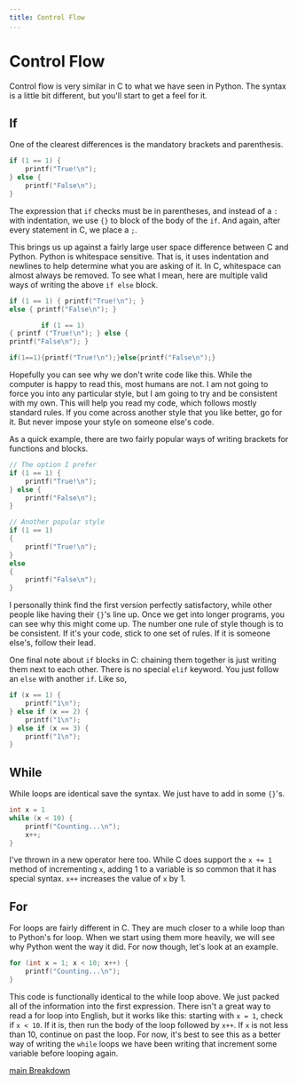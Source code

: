```yaml
---
title: Control Flow
...
```


# Control Flow

Control flow is very similar in C to what we have seen in Python. The syntax is
a little bit different, but you'll start to get a feel for it.

## If

One of the clearest differences is the mandatory brackets and parenthesis.

```c
if (1 == 1) {
    printf("True!\n");
} else {
    printf("False\n");
}
```

The expression that `if` checks must be in parentheses, and instead of a `:`
with indentation, we use `{}` to block of the body of the `if`. And again,
after every statement in C, we place a `;`.

This brings us up against a fairly large user space difference between C and
Python. Python is whitespace sensitive. That is, it uses indentation and
newlines to help determine what you are asking of it. In C, whitespace can
almost always be removed. To see what I mean, here are multiple valid ways of
writing the above `if else` block.

```c
if (1 == 1) { printf("True!\n"); }
else { printf("False\n"); }

        if (1 == 1)
{ printf ("True!\n"); } else {
printf("False\n"); }

if(1==1){printf("True!\n");}else{printf("False\n");}
```

Hopefully you can see why we don't write code like this. While the computer is
happy to read this, most humans are not. I am not going to force you into any
particular style, but I am going to try and be consistent with my own. This
will help you read my code, which follows mostly standard rules. If you come
across another style that you like better, go for it. But never impose your
style on someone else's code.

As a quick example, there are two fairly popular ways of writing brackets for
functions and blocks.

```c
// The option I prefer
if (1 == 1) {
    printf("True!\n");
} else {
    printf("False\n");
}

// Another popular style
if (1 == 1)
{
    printf("True!\n");
}
else
{
    printf("False\n");
}
```

I personally think find the first version perfectly satisfactory, while other
people like having their `{}`'s line up. Once we get into longer programs, you
can see why this might come up. The number one rule of style though is to be
consistent. If it's your code, stick to one set of rules. If it is someone
else's, follow their lead.

One final note about `if` blocks in C: chaining them together is just writing
them next to each other. There is no special `elif` keyword. You just follow
an `else` with another `if`. Like so,

```c
if (x == 1) {
    printf("1\n");
} else if (x == 2) {
    printf("1\n");
} else if (x == 3) {
    printf("1\n");
}
```

## While

While loops are identical save the syntax. We just have to add in some `{}`'s.

```c
int x = 1
while (x < 10) {
    printf("Counting...\n");
    x++;
}
```

I've thrown in a new operator here too. While C does support the `x += 1`
method of incrementing `x`, adding 1 to a variable is so common that it has
special syntax. `x++` increases the value of `x` by 1.

## For

For loops are fairly different in C. They are much closer to a while loop than
to Python's for loop. When we start using them more heavily, we will see why
Python went the way it did. For now though, let's look at an example.

```c
for (int x = 1; x < 10; x++) {
    printf("Counting...\n");
}
```

This code is functionally identical to the while loop above. We just packed all
of the information into the first expression. There isn't a great way to read
a for loop into English, but it works like this: starting with `x = 1`, check
if `x < 10`. If it is, then run the body of the loop followed by `x++`. If `x`
is not less than 10, continue on past the loop. For now, it's best to see this
as a better way of writing the `while` loops we have been writing that
increment some variable before looping again.

[main Breakdown](3-main-breakdown.html)
